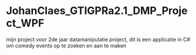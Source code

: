 # JohanClaes_GTIGPRa2.1_DMP_Project_WPF
mijn project voor 2de jaar datamanipulatie project, dit is een applicatie in C# om comedy events op te zoeken en aan te maken
